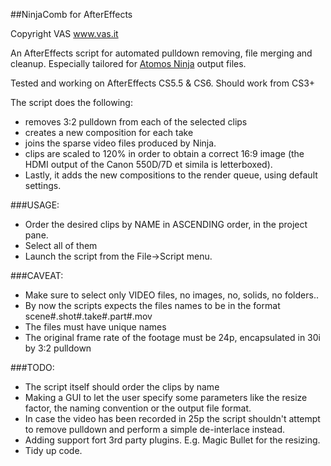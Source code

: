 ##NinjaComb for AfterEffects

Copyright VAS www.vas.it

An AfterEffects script for automated pulldown removing, file merging and cleanup. Especially tailored for [Atomos Ninja](http://www.atomos.com/ninja/) output files.

Tested and working on AfterEffects CS5.5 & CS6. Should work from CS3+

The script does the following:

- removes 3:2 pulldown from each of the selected clips 
- creates a new composition for each take
- joins the sparse video files produced by Ninja.
- clips are scaled to 120% in order to obtain a correct 16:9 image 
  (the HDMI output of the Canon 550D/7D et simila is letterboxed).
- Lastly, it adds the new compositions to the render queue, using default settings. 

###USAGE:

   - Order the desired clips by NAME in ASCENDING order, in the project pane.
   - Select all of them
   - Launch the script from the File->Script menu.


###CAVEAT: 
   - Make sure to select only VIDEO files, no images, no, solids, no folders..
   - By now the scripts expects the files names to be in the format scene#.shot#.take#.part#.mov
   - The files must have unique names
   - The original frame rate of the footage must be 24p, encapsulated in 30i by 3:2 pulldown 

     		
###TODO:
   - The script itself should order the clips by name
   - Making a GUI to let the user specify some parameters like the resize factor, the naming convention or the output file format.
   - In case the video has been recorded in 25p the script shouldn't attempt to remove pulldown and perform a simple de-interlace instead.
   - Adding support fort 3rd party plugins. E.g. Magic Bullet for the resizing.
   - Tidy up code.
